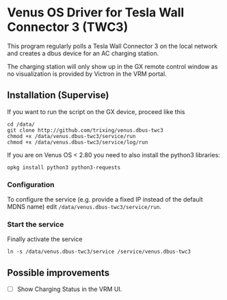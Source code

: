 # Venus OS Driver for Tesla Wall Connector 3 (TWC3)

This program regularly polls a Tesla Wall Connector 3 on the
local network and creates a dbus device for an AC charging
station.

The charging station will only show up in the GX remote
control window as no visualization is provided by Victron in
the VRM portal.

## Installation (Supervise)

If you want to run the script on the GX device, proceed like
this 
```
cd /data/
git clone http://github.com/trixing/venus.dbus-twc3
chmod +x /data/venus.dbus-twc3/service/run
chmod +x /data/venus.dbus-twc3/service/log/run
```

If you are on Venus OS < 2.80 you need to also install the
python3 libraries:
```
opkg install python3 python3-requests
```

### Configuration

To configure the service (e.g. provide a fixed IP instead of
the default MDNS name) edit `/data/venus.dbus-twc3/service/run`.

### Start the service

Finally activate the service
```
ln -s /data/venus.dbus-twc3/service /service/venus.dbus-twc3
```


## Possible improvements

- [ ] Show Charging Status in the VRM UI.
